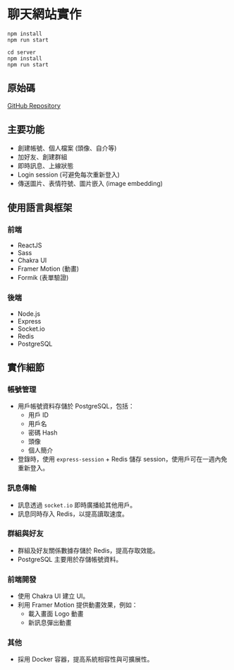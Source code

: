 # 聊天網站實作

```
npm install
npm run start
```

```
cd server
npm install
npm run start
```

## 原始碼

[GitHub Repository](https://github.com/maxhu787/react-redis-chat)

## 主要功能

- 創建帳號、個人檔案 (頭像、自介等)
- 加好友、創建群組
- 即時訊息、上線狀態
- Login session (可避免每次重新登入)
- 傳送圖片、表情符號、圖片嵌入 (image embedding)

## 使用語言與框架

### 前端

- ReactJS
- Sass
- Chakra UI
- Framer Motion (動畫)
- Formik (表單驗證)

### 後端

- Node.js
- Express
- Socket.io
- Redis
- PostgreSQL

## 實作細節

### 帳號管理

- 用戶帳號資料存儲於 PostgreSQL，包括：
  - 用戶 ID
  - 用戶名
  - 密碼 Hash
  - 頭像
  - 個人簡介
- 登錄時，使用 `express-session` + Redis 儲存 session，使用戶可在一週內免重新登入。

### 訊息傳輸

- 訊息透過 `socket.io` 即時廣播給其他用戶。
- 訊息同時存入 Redis，以提高讀取速度。

### 群組與好友

- 群組及好友關係數據存儲於 Redis，提高存取效能。
- PostgreSQL 主要用於存儲帳號資料。

### 前端開發

- 使用 Chakra UI 建立 UI。
- 利用 Framer Motion 提供動畫效果，例如：
  - 載入畫面 Logo 動畫
  - 新訊息彈出動畫

### 其他

- 採用 Docker 容器，提高系統相容性與可擴展性。
